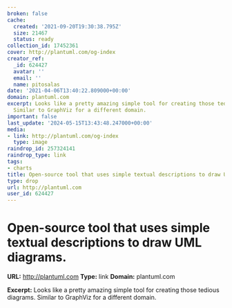 ```yaml
---
broken: false
cache:
  created: '2021-09-20T19:30:38.795Z'
  size: 21467
  status: ready
collection_id: 17452361
cover: http://plantuml.com/og-index
creator_ref:
  _id: 624427
  avatar: ''
  email: ''
  name: pitosalas
date: '2021-04-06T13:40:22.809000+00:00'
domain: plantuml.com
excerpt: Looks like a pretty amazing simple tool for creating those tedious diagrams.
  Similar to GraphViz for a different domain.
important: false
last_update: '2024-05-15T13:43:48.247000+00:00'
media:
- link: http://plantuml.com/og-index
  type: image
raindrop_id: 257324141
raindrop_type: link
tags:
- charts
title: Open-source tool that uses simple textual descriptions to draw UML diagrams.
type: drop
url: http://plantuml.com
user_id: 624427
---
```


# Open-source tool that uses simple textual descriptions to draw UML diagrams.

**URL:** http://plantuml.com
**Type:** link
**Domain:** plantuml.com

**Excerpt:** Looks like a pretty amazing simple tool for creating those tedious diagrams. Similar to GraphViz for a different domain.
